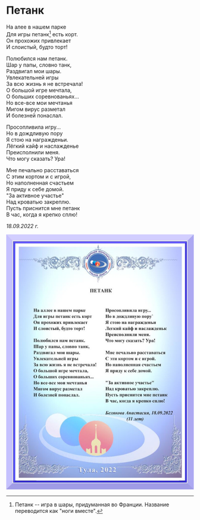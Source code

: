 # Петанк

На алее в нашем парке  
Для игры петанк[^1] есть корт.  
Он прохожих привлекает  
И слоистый, будто торт!

Полюбился нам петанк.  
Шар у папы, словно танк,  
Раздвигал мои шары.  
Увлекательней игры  
За всю жизнь я не встречала!  
О большой игре мечтала,  
О больших соревнованьях...  
Но все-все мои мечтанья  
Мигом вирус разметал  
И болезней понаслал.

Просопливила игру...  
Но в дождливую пору  
Я стою на награжденьи.  
Лёгкий кайф и наслажденье  
Преисполнили меня.  
Что могу сказать? Ура!

Мне печально расставаться  
С этим кортом и с игрой,  
Но наполненная счастьем  
Я приду к себе домой.  
"За активное участье"  
Над кроватью закреплю.  
Пусть приснится мне петанк  
В час, когда я крепко сплю!

*18.09.2022 г.*

[^1]: Петанк -- игра в шары, придуманная во Франции. Название переводится как "ноги вместе".

![Петанк](../images/petank.jpg)

